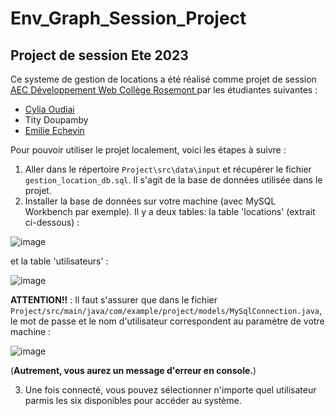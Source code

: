 # Env_Graph_Session_Project
## Project de session Ete 2023

Ce systeme de gestion de locations a été réalisé comme projet de session [AEC Développement Web Collège Rosemont ](https://www.crosemont.qc.ca/programme/programmation-orientee-objet-et-technologies-web/) par les étudiantes suivantes :
-  [Cylia Oudiai](https://www.linkedin.com/in/cylia-oudiai-81b7891a0/)
- Tity Doupamby
- [Emilie Echevin ](https://www.linkedin.com/in/emilie-echevin/)

Pour pouvoir utiliser le projet localement, voici les étapes à suivre :

1. Aller dans le répertoire `Project\src\data\input` et récupérer le fichier  `gestion_location_db.sql`. Il s'agit de la base de données utilisée dans le projet.
2. Installer la base de données sur votre machine (avec MySQL Workbench par exemple). Il y a deux tables: la table 'locations' (extrait ci-dessous) :
   
![image](https://github.com/Emimint/Env_Graph_Session_Project/assets/90863470/13951186-4f72-4fd5-b89f-2e6b348cdd59)

et la table 'utilisateurs' :

![image](https://github.com/Emimint/Env_Graph_Session_Project/assets/90863470/ae792dcb-4570-4694-8426-88f97b1591f7)

**ATTENTION!!** : 
Il faut s'assurer que dans le fichier `Project/src/main/java/com/example/project/models/MySqlConnection.java`, le mot de passe et le nom d'utilisateur correspondent au paramètre de votre machine :

![image](https://github.com/Emimint/Env_Graph_Session_Project/assets/90863470/21dd31d2-7574-4dfe-a48e-401c8107fe67)

(__Autrement, vous aurez un message d'erreur en console.__)

3. Une fois connecté, vous pouvez sélectionner n'importe quel utilisateur parmis les six disponibles pour accéder au système.


